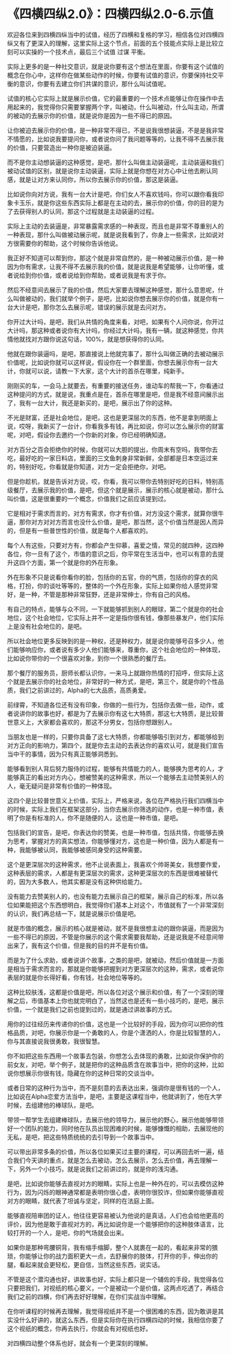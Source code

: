 # 《四横四纵2.0》：四横四纵2.0-6.示值

欢迎各位来到四横四纵当中的试值，经历了四横和复格的学习，相信各位对四横四纵又有了更深入的理解，这里实际上这个节点，前面的五个技能点实际上是比较立刻可以实操的一个技术点，最后三个试值 过谋 平衡。

实际上更多的是一种社交意识，就是说你要有这个想法在里面，你要有这个试值的概念在你心中，这样你在做某些动作的时候，你要有试值的意识，你要保持社交平衡的意识，你要有去建立你们共谋的意识，那什么叫试值呢。

试值的核心它实际上就是展示价值，它的最重要的一个技术点能够让你在操作中去用起来的，我觉得你只需要掌握两个字，叫被动，什么叫被动，什么叫主动，所谓的被动的去展示你的价值，就是说你是因为一些不得已的原因。

让你被迫去展示你的价值，是一种非常不得已，不是说我很想装逼，不是是我非常不情愿的，比如说我要提问你，或者说你问了我问题等等的，让我不得不去展示我的价值，只要营造出一种你是被迫装逼。

而不是你主动想装逼的这种感觉，是吧，那什么叫做主动装逼呢，主动装逼和我们被动试值的区别，就是说你主动装逼，实际上就是你想在对方心中让他去刷认同感，就是让对方来认同你，所以你去展示你的价值，那这是装逼。

比如说你向对方说，我有一台大计是吧，你们女人不喜欢钱吗，你可以跟你看我印象卡玉乐，就是你这些东西实际上都是在主动的去，展示你的价值，你的目的是为了去获得别人的认同，那这个过程就是主动装逼的过程。

实际上主动的去装逼是，非常暴露需求感的一种表现，而且也是非常不尊重别人的一种表现，那什么叫做被动展示呢，就是说我看到了，你身上一些需求，比如说对方很需要你的帮助，这个时候你告诉他说。

我正好不知道可以帮到你，那这个就是非常自然的，是一种被动展示价值，是一种因为你有需求，让我不得不去展示我的价值，就是说我是希望能够，让你听懂，或者说给到你价值，或者说给到你帮助，或者说我是有求于你。

然后不经意间去展示了我的价值，然后大家要去理解这种感觉，那什么意思呢，什么叫做被动的，我们就举个例子，是吧，比如说你想去展示你的价值，就是你有一台大计是吧，那你怎么去展示呢，错误的展示就是去问对方。

你开过大计吗，是吧，我们从共情的角度来看，对吧，如果有个人问你说，你开过大计吗，那这种或者说你有大计吗，你经过大计吗，我有一辆，就这种感觉，你共情他就找对方跟你说这句话，100%，就是想获得你的认同。

他就在跟你装逼吗，是吧，那直接说上他就完事了，那什么叫做正确的去被动展示价值呢，比如说你就可以这样说，假设你在一个群里面，你想去展示你有一台大计，你就可以说，请教一下大家，这个大计的首杀在哪里，纯新手。

刚刚买的车，一会马上就要去，有重要的接送任务，谁动车的帮我一下，你看通过这种提问的方式，就是说，我重点是在，首杀在哪里是吧，但是我不经意间展示出了，我有一台大计，我还是新买的，是吧，展示出了你的这种。

不光是财富，还是社会地位，是吧，这也是更深层次的东西，他不是拿到明面上说，哎呀，我新买了一台计，你看我多有钱，再比如说，你可以怎么展示你的财富呢，对吧，假设你去邀约一个你新的对象，你已经明确知道。

对方百分之百会拒绝你的时候，你就可以大胆的提出，你周末有空吗，我带你去吃，最好吃的一家日料店，里面的三文鱼刺身非常新鲜，全部都是日本空运过来的，特别好吃，你看就是你知道，对方一定会拒绝你，对吧。

但是你趁机，就是告诉对方说，哎，你看，我可以带你去特别好吃的日料，特别高级餐厅，去展示我的价值，是吧，但这个就是展示，展示的核心就是被动，那什么叫价值，这是很重要的一个概念，价值我们之前应该提到过。

它是相对于需求而言的，对方有需求，你才有价值，对方没这个需求，就算你很牛逼，那你对方对对方而言也没什么价值，是吧，那当然，这个价值当然是因人而异的，但是有一些普世性的价值，就是每个人都喜欢的。

每个人有这些，只要对方有，你都会产生仰慕，喜爱之情，常见的就四种，这四种各位，你一旦有了这个，市值的意识之后，你平常在生活当中，也可以有意的去提升这四个方面，第一个就是你的外在形象。

外在形象不只是说看你看你的脸，包括你的五官，你的气质，包括你的穿衣的风格，打扮，你的谈吐等等的，整体的一个外在形象，实际上如果你给人感觉非常好，是一种，不管是那种非常狂野，还是非常绅士，你有自己的风格。

有自己的特点，能够与众不同，一下就能够抓到别人的眼球，第二个就是你的社会地位，这个社会地位，它实际上并不一定是指你很有钱，像那些暴发户，他们实际上是没有社会地位的，是吧。

所以社会地位更多反映到的是一种权，还是种权力，就是说你能够号召多少人，他们能够响应你，或者说有多少人他们能够来，尊重你，这个社会地位的一种体现，比如说你带你的一个很喜欢对象，到你一个很熟悉的餐厅去。

那个餐厅的服务员，厨师长都认识你，一来马上就跟你热情的打招呼，但实际上这个就是去展示你的社会地位，非常好的一种方式，是吧，第三个，就是你的个性品质，我们之前讲过的，Alpha的七大品质，高质勇爱。

前绿霄，不知道各位还有没有印象，你做的一些行为，包括你去做一些，动作，或者说讲你的故事也好，都是为了去展示你有这七大特质，那这七大特质，是比较普世意义上，大家都会喜欢的，那这不分男女，包括你想跟别人。

当朋友也是一样的，只要你具备了这七大特质，你都能够吸引到对方，都能够给到对方正向的影响力，第四个，就是你去主动的去表达你的喜欢认可，就是我们宣告当中干的事情，因为只有真正能够洞悉到。

能够看到别人背后努力服侍的过程，能够有共情能力的人，能够换为思考的人，才能够真正的看出对方内心，想被赞美的这种需求，所以一个能够去主动赞美别人的人，毫无疑问是非常有价值的一种体现。

这四个是比较普世意义上价值，实际上，严格来说，各位在严格执行我们四横当中的时候，实际上我们在框架这部分，当你去展示你筛选的动作，也是一种市值，表明了你是有标准的人，你不是随便的人，这也是一种市值，是吧。

包括我们的宣告，是吧，你表达你的赞美，也是一种市值，包括共情，你能够去换为思考，掌握对方的真实想法，你能够懂对方，这也是一种价值，因为人都是有一种，我能够被认同，我能够被感同身受的这种需要。

这个是更深层次的这种需求，他不止说表面上，我喜欢个帅哥美女，我想要作爱，这种表层的需求，人都是有更深层次的需求，这种更深层次的东西是很难被替代的，因为大多数人，他其实都是没有这种供给能力。

没有能力去赞美别人的，也没有能力去展示自己的框架，展示自己的标准，所以各位如果能把这个东西想明白，我觉得你们基本上对这个，市值就有了一个非常深刻的认识，我们再总结一下，就是说展示价值是吧。

就是市值的概念，展示的核心就是被动，就不是我很想主动的跟你装逼，而是因为一些不得已的原因，不管是你展示的这个需求需要我帮助，还是说我是不经意间带出来了，我有这个价值，但是我的目的并不是有价值。

而是为了什么求助，或者说讲个故事，之类的是吧，就被动，然后价值就是一方面是相当于需求而言的，那就是你能够把握到对方更深层次的这种，需求，或者说你表层的就是你长得好看，你有钱，社会地位等等的。

这种比较肤浅，这都是价值是吧，所以各位对这个展示和价值，有了一个深刻的理解之后，市值基本上你也就完明白了，当然这也是还有一些小技巧的，是吧，展示价值，一个就是我们之前也提到过的，就是通过讲故事的方式。

用你的过往经历来传递你的价值，这也是一个比较好的手段，因为你可以把你的性格品质，对吧，你展示你是一个勇敢的人，你是个潇洒的人，你是比较智慧的人，你与其直接说我很勇敢，我很智慧。

你不如把这些东西用一个故事去包装，你想怎么去体现的勇敢，比如说你保护你的前女友，对吧，举个例子，就是把你的这种品质含在故事当中，把你的这种，比如说你想展示你很有钱，隐藏在你的这种日常的交谈当中。

或者日常的这种行为当中，而不是刻意的去表达出来，强调你是很有钱的一个人，比如说在Alpha恋爱方法当中，是吧，主要是这课程当中，他就讲到了，他在大学时候，去组建他的棒球队，是吧。

带领一帮学生去组建棒球队，去展示他的领导力，展示他的野心，展示他能够带领好一个团队的能力，同时他在队员出现困难的时候，能够慷慨的相助，去展现他的无私，是吧，把这些特质统统的去引导到一个故事当中。

可以带出非常多条的价值，所以各位如果买过主要的课程，可以再回去听一遍，结合我们今天讲的重点，就是怎么去被动，怎么去展示，怎么去价值，再去理解一下，另外一个小技巧，就是说我们之前讲过的，就是你的浅沟通。

是吧，比如说你能够去直视对方的眼睛，实际上也是一种外在的，可以去模仿这种行为，因为闪烁的眼神通常都是表明你很心虚，表明你很狡诈，但如果你能够直视对方的眼睛，就代表了坦诚与坚定，同样的在法庭上面。

能够直视陪审团的证人，他往往更容易被认为他说的是真话，人们也会给他更高的评价，因为他是敢于直视对方的，再比如说你是一个能够把你的这种肢体语言，比较打开的一个人，是吧，你的气场就会出来。

如果你是那种弯腰铜背，我有缩手缩脚，整个人就裹在一起的，看起来非常的猥琐，你能够让你的战力面积更大一点，去舒展你的肢体，打开你的手，伸出你的腿，看起来就会更轻松，更自信，当然这些东西，说实话。

不管是这个潜沟通也好，讲故事也好，实际上都只是一个辅佐的手段，我觉得各位只要把我们，对视纸的核心要义，一个是被动一个是价值，这两点吃透了，再结合我们之前的四横，你们再去好好理解，在你们实战当中理解。

在你听课程的时候再去理解，我觉得视纸并不是一个很困难的东西，因为敢讲是其实没什么好讲的，就这么东西，但是实际你在执行四横四动的时候，我相信你要了这个视纸的概念，你再去执行，你就会有对视纸也好。

对四横四动整个体系也好，就会有一个更深刻的理解。